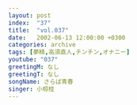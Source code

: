 ```yaml
---
layout: post
index:  "37"
title:  "vol.037"
date:   2002-06-13 12:00:00 +0300
categories: archive
tags: [夢精,高須直人,チンチン,オナニー]
youtube: "037"
greetingM: なし
greetingT: なし
songName: さらば青春
singer: 小椋桂
---
```

